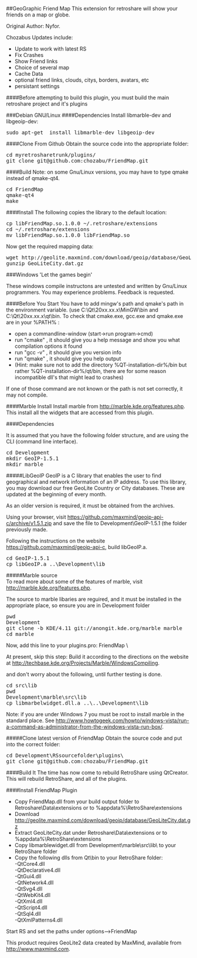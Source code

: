 ##GeoGraphic Friend Map
This extension for retroshare will show your friends on a map or globe.

Original Author: Nyfor.

Chozabus Updates include:
 - Update to work with latest RS
 - Fix Crashes
 - Show Friend links
 - Choice of several map
 - Cache Data
 - optional friend links, clouds, citys, borders, avatars, etc
 - persistant settings  

####Before attempting to build this plugin, you must build the main retroshare project and it's plugins

###Debian GNU/Linux
####Dependencies
Install libmarble-dev and libgeoip-dev:  
<pre>
sudo apt-get  install libmarble-dev libgeoip-dev
</pre>

####Clone From Github
Obtain the source code into the appropriate folder:
<pre>
cd myretrosharetrunk/plugins/  
git clone git@github.com:chozabu/FriendMap.git
</pre>

####Build
Note: on some Gnu/Linux versions, you may have to type qmake instead of qmake-qt4.
<pre>
cd FriendMap  
qmake-qt4  
make  
</pre>


####Install
The following copies the library to the default location:
<pre>
cp libFriendMap.so.1.0.0 ~/.retroshare/extensions  
cd ~/.retroshare/extensions  
mv libFriendMap.so.1.0.0 libFriendMap.so  
</pre>

Now get the required mapping data:
<pre>
wget http://geolite.maxmind.com/download/geoip/database/GeoLiteCity.dat.gz  
gunzip GeoLiteCity.dat.gz  
</pre>  
  

###Windows
'Let the games begin'

These windows compile instructons are untested and written by Gnu/Linux programmers. You may experience problems. Feedback is requested.

####Before You Start
You have to add mingw's path and qmake's path in the environment variable. (use C:\Qt\20xx.xx.x\MinGW\bin and C:\Qt\20xx.xx.x\qt\bin. 
To check that cmake.exe, gcc.exe and qmake.exe are in your %PATH% :

* open a commandline-window (start->run program->cmd)
* run "cmake" , it should give you a help message and show you what compilation options it found
* run "gcc -v" , it should give you version info
* run "qmake" , it should give you help output
* (Hint: make sure not to add the directory %QT-installation-dir%/bin but rather %QT-installation-dir%/qt/bin, there are for some reason incompatible dll's that might lead to crashes)

If one of those command are not known or the path is not set correctly, it may not compile. 

####Marble Install
Install marble from http://marble.kde.org/features.php.
This install all the widgets that are accessed from this plugin.

####Dependencies

It is assumed that you have the following folder structure, and are using the CLI (command line interface).
<pre>
cd Development
mkdir GeoIP-1.5.1
mkdir marble
</pre>

#####LibGeoIP
GeoIP is a C library that enables the user to find geographical and network information of an IP address. To use this library, you may download our free GeoLite Country or City databases. These are updated at the beginning of every month.

As an older version is required, it must be obtained from the archives. 

Using your browser, visit https://github.com/maxmind/geoip-api-c/archive/v1.5.1.zip and save the file to Development\GeoIP-1.5.1 (the folder previously made.

Following the instructions on the website https://github.com/maxmind/geoip-api-c, build libGeoIP.a.
<pre>
cd GeoIP-1.5.1
cp libGeoIP.a ..\Development\lib
</pre>

#####Marble source  
To read more about some of the features of marble, visit http://marble.kde.org/features.php.

The source to marble libaries are reguired, and it must be installed in the appropriate place, so ensure you are in Development folder  
<pre>
pwd
Development
git clone -b KDE/4.11 git://anongit.kde.org/marble marble
cd marble
</pre>

Now, add this line to your plugins.pro: FriendMap \  

At present, skip this step: Build it according to the directions on the website at http://techbase.kde.org/Projects/Marble/WindowsCompiling.

and don't worry about the following, until further testing is done.
<pre>
cd src\lib
pwd
Development\marble\src\lib
cp libmarbelwidget.dll.a ..\..\Development\lib
</pre>

Note: if you are under Windows 7 you must be root to install marble in the standard place. See http://www.howtogeek.com/howto/windows-vista/run-a-command-as-administrator-from-the-windows-vista-run-box/.

#####Clone latest version of FriendMap
Obtain the source code and put into the correct folder:
<pre>
cd Development\RSsourcefolder\plugins\  
git clone git@github.com:chozabu/FriendMap.git  
</pre>

####Build It
The time has now come to rebuild RetroShare using QtCreator. This will rebuild RetroShare, and all of the plugins.

####Install FriendMap Plugin
* Copy FriendMap.dll from your build output folder to Retroshare\Data\extensions or to %appdata%\RetroShare\extensions  
* Download http://geolite.maxmind.com/download/geoip/database/GeoLiteCity.dat.gz  
* Extract GeoLiteCity.dat under Retroshare\Data\extensions or to %appdata%\RetroShare\extensions  
* Copy libmarblewidget.dll from Development\marble\src\lib\ to your RetroShare folder  
* Copy the following dlls from Qt\bin to your RetroShare folder:  
-QtCore4.dll  
-QtDeclarative4.dll  
-QtGui4.dll  
-QtNetwork4.dll  
-QtSvg4.dll  
-QtWebKit4.dll  
-QtXml4.dll  
-QtScript4.dll  
-QtSql4.dll  
-QtXmlPatterns4.dll  

Start RS and set the paths under options-->FriendMap  
  
This product requires GeoLite2 data created by MaxMind, available from  
<a href="http://www.maxmind.com">http://www.maxmind.com</a>.

